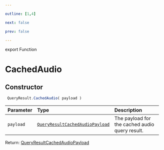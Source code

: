 ```yaml
---

outline: [1,4]

next: false

prev: false

---
```


export Function
# CachedAudio

## Constructor
```ts
 QueryResult.CachedAudio( payload )
 ```
| Parameter | Type | Description |
| :--- | :--- | :--- |
| `payload` | [`QueryResultCachedAudioPayload`](../../../interfaces/QueryResultCachedAudioPayload.md) | The payload for the cached audio query result. |

Return: [QueryResultCachedAudioPayload](../../../interfaces/QueryResultCachedAudioPayload.md)
